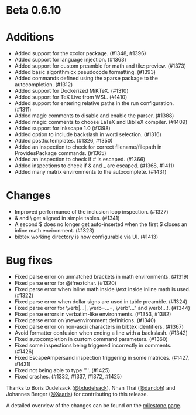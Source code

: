 # Beta 0.6.10

# Additions
* Added support for the xcolor package. (#1348, #1396)
* Added support for language injection. (#1363)
* Added support for custom preamble for math and tikz preview. (#1373)
* Added basic algorithmicx pseudocode formatting. (#1393)
* Added commands defined using the xparse package to the autocompletion. (#1312)
* Added support for Dockerized MiKTeX. (#1310)
* Added support for TeX Live from WSL. (#1410)
* Added support for entering relative paths in the run configuration. (#1311)
* Added magic comments to disable and enable the parser. (#1388)
* Added magic comments to choose LaTeX and BibTeX compiler. (#1409)
* Added support for inkscape 1.0 (#1398)
* Added option to include backslash in word selection. (#1316)
* Added postfix templates. (#1326, #1350)
* Added an inspection to check for correct filename/filepath in ProvidesPackage commands. (#1365)
* Added an inspection to check if # is escaped. (#1366)
* Added inspections to check if & and _ are escaped. (#1368, #1411)
* Added many matrix environments to the autocomplete. (#1431)

# Changes
* Improved performance of the inclusion loop inspection. (#1327)
* & and \\ get aligned in simple tables. (#1341)
* A second $ does no longer get auto-inserted when the first $ closes an inline math environment. (#1323)
* bibtex working directory is now configurable via UI. (#1413)

# Bug fixes
* Fixed parse error on unmatched brackets in math environments. (#1319)
* Fixed parse error for \@ifnextchar. (#1320)
* Fixed parse error when inline math inside \text inside inline math is used. (#1322)
* Fixed parse error when dollar signs are used in table preamble. (#1324)
* Fixed parse error for \verb|...|, \verb=...=, \verb"..." and \verb!...!. (#1344)
* Fixed parse errors in verbatim-like environments. (#1353, #1382)
* Fixed parse error on \newenvironment definitions. (#1340)
* Fixed parse error on non-ascii characters in bibtex identifiers. (#1367)
* Avoid formatter confusion when ending a line with a backslash. (#1342)
* Fixed autocompletion in custom command parameters. (#1360)
* Fixed some inspections being triggered incorrectly in comments. (#1426)
* Fixed EscapeAmpersand inspection triggering in some matrices. (#1427, #1431)
* Fixed not being able to type '\"'. (#1425)
* Fixed crashes. (#1332, #1337, #1372, #1425)

Thanks to Boris Dudelsack ([@bdudelsack](https://github.com/bdudelsack)), Nhan Thai ([@dandoh](https://github.com/dandoh)) and Johannes Berger ([@Xaaris](https://github.com/xaaris)) for contributing to this release.

A detailed overview of the changes can be found on the [milestone page](https://github.com/Hannah-Sten/TeXiFy-IDEA/milestone/19?closed=1).

